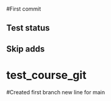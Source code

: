 #First commit
## Test status
## Skip adds
# test_course_git

#Created first branch
new line for main
